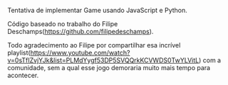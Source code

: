 Tentativa de implementar Game usando JavaScript e Python.

Código baseado no trabalho do Filipe Deschamps(https://github.com/filipedeschamps).

Todo agradecimento ao Filipe por compartilhar esa incrível playlist(https://www.youtube.com/watch?v=0sTfIZvjYJk&list=PLMdYygf53DP5SVQQrkKCVWDS0TwYLVitL) com a comunidade, sem a qual esse jogo demoraria muito mais tempo para acontecer.
